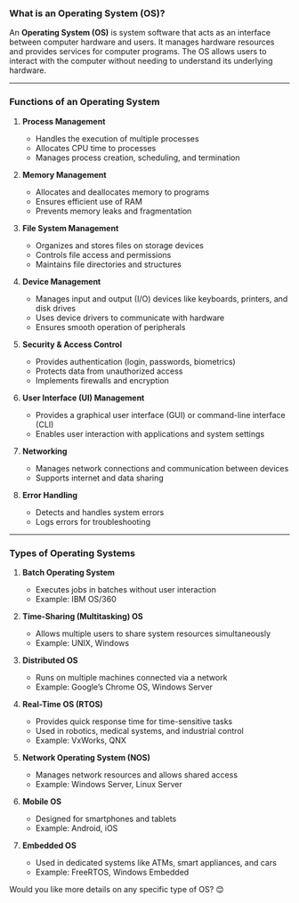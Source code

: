 ### **What is an Operating System (OS)?**  
An **Operating System (OS)** is system software that acts as an interface between computer hardware and users. It manages hardware resources and provides services for computer programs. The OS allows users to interact with the computer without needing to understand its underlying hardware.

---

### **Functions of an Operating System**  

1. **Process Management**  
   - Handles the execution of multiple processes  
   - Allocates CPU time to processes  
   - Manages process creation, scheduling, and termination  

2. **Memory Management**  
   - Allocates and deallocates memory to programs  
   - Ensures efficient use of RAM  
   - Prevents memory leaks and fragmentation  

3. **File System Management**  
   - Organizes and stores files on storage devices  
   - Controls file access and permissions  
   - Maintains file directories and structures  

4. **Device Management**  
   - Manages input and output (I/O) devices like keyboards, printers, and disk drives  
   - Uses device drivers to communicate with hardware  
   - Ensures smooth operation of peripherals  

5. **Security & Access Control**  
   - Provides authentication (login, passwords, biometrics)  
   - Protects data from unauthorized access  
   - Implements firewalls and encryption  

6. **User Interface (UI) Management**  
   - Provides a graphical user interface (GUI) or command-line interface (CLI)  
   - Enables user interaction with applications and system settings  

7. **Networking**  
   - Manages network connections and communication between devices  
   - Supports internet and data sharing  

8. **Error Handling**  
   - Detects and handles system errors  
   - Logs errors for troubleshooting  

---

### **Types of Operating Systems**  

1. **Batch Operating System**  
   - Executes jobs in batches without user interaction  
   - Example: IBM OS/360  

2. **Time-Sharing (Multitasking) OS**  
   - Allows multiple users to share system resources simultaneously  
   - Example: UNIX, Windows  

3. **Distributed OS**  
   - Runs on multiple machines connected via a network  
   - Example: Google’s Chrome OS, Windows Server  

4. **Real-Time OS (RTOS)**  
   - Provides quick response time for time-sensitive tasks  
   - Used in robotics, medical systems, and industrial control  
   - Example: VxWorks, QNX  

5. **Network Operating System (NOS)**  
   - Manages network resources and allows shared access  
   - Example: Windows Server, Linux Server  

6. **Mobile OS**  
   - Designed for smartphones and tablets  
   - Example: Android, iOS  

7. **Embedded OS**  
   - Used in dedicated systems like ATMs, smart appliances, and cars  
   - Example: FreeRTOS, Windows Embedded  

Would you like more details on any specific type of OS? 😊